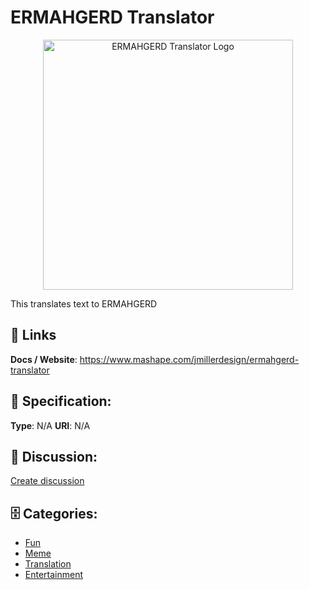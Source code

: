 # ERMAHGERD Translator
<p align="center">
    <img width="400" src="https://raw.githubusercontent.com/apis-list/apis-list/main/apis/ermahgerd-translator/logo_256x256.png" alt="ERMAHGERD Translator Logo"/>
</p>

This translates text to ERMAHGERD

##  🔗 Links
**Docs / Website**: https://www.mashape.com/jmillerdesign/ermahgerd-translator

## 🧬 Specification:
**Type**: N/A
**URI**: N/A

## 💬 Discussion:
[Create discussion](https://github.com/apis-list/apis-list/discussions/new)

## 🗄️ Categories:
- [Fun](https://github.com/apis-list/apis-list#fun)
- [Meme](https://github.com/apis-list/apis-list#meme)
- [Translation](https://github.com/apis-list/apis-list#translation)
- [Entertainment](https://github.com/apis-list/apis-list#entertainment)







